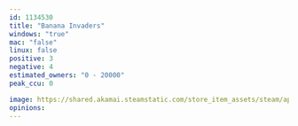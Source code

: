 ```yaml
---
id: 1134530
title: "Banana Invaders"
windows: "true"
mac: "false"
linux: false
positive: 3
negative: 4
estimated_owners: "0 - 20000"
peak_ccu: 0

image: https://shared.akamai.steamstatic.com/store_item_assets/steam/apps/1134530/header.jpg?t=1592901260
opinions:
---
```


